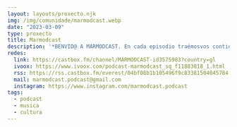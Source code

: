 ```yaml
---
layout: layouts/proxecto.njk
img: /img/comunidade/marmodcast.webp
date: "2023-03-09"
type: proxecto
title: Marmodcast
description: '*BENVID@ A MARMODCAST. En cada episodio traémosvos contido relacionado co audiovisual, a música, a interpretación… En definitiva, o sector cultural. Se non tenemos cultura, non somos ninguén. Presentado por Fran Rivas.'
redes:
  link: https://castbox.fm/channel/MARMODCAST-id3575983?country=gl
  ivoox: https://www.ivoox.com/podcast-marmodcast_sq_f11883818_1.html
  rss: https://rss.castbox.fm/everest/04bf08b1b105496f9c83381504045784.xml
  mail: marmodcast.podcast@gmail.com
  instagram: https://www.instagram.com/marmodcast.podcast
tags:
  - podcast
  - musica
  - cultura
---
```

